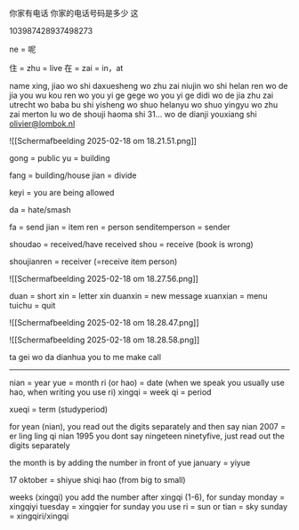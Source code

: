 你家有电话
你家的电话号码是多少
这

103987428937498273

ne = 呢


住 = zhu = live
在 = zai = in，at


name xing, jiao
wo shi daxuesheng
wo zhu zai niujin
wo shi helan ren
wo de jia you wu kou ren
wo you yi ge gege
wo you yi ge didi
wo de jia zhu zai utrecht
wo baba bu shi yisheng
wo shuo helanyu
wo shuo yingyu
wo zhu zai merton lu
wo de shouji haoma shi 31...
wo de dianji youxiang shi olivier@lombok.nl

![[Scherm­afbeelding 2025-02-18 om 18.21.51.png]]

gong = public
yu = building

fang = building/house
jian = divide

keyi = you are being allowed

da = hate/smash

fa = send
jian = item
ren = person
senditemperson = sender

shoudao = received/have received
shou = receive (book is wrong)

shoujianren = receiver (=receive item person)

![[Scherm­afbeelding 2025-02-18 om 18.27.56.png]]

duan = short
xin = letter
xin duanxin = new message
xuanxian = menu
tuichu = quit

![[Scherm­afbeelding 2025-02-18 om 18.28.47.png]]


![[Scherm­afbeelding 2025-02-18 om 18.28.58.png]]


ta gei wo da dianhua
you to me make call

---

nian = year
yue = month
ri (or hao) = date (when we speak you usually use hao, when writing you use ri)
xingqi = week
qi = period

xueqi = term (studyperiod)

for yean (nian), you read out the digits separately and then say nian
2007 = er ling ling qi nian
1995 you dont say ningeteen ninetyfive, just read out the digits separately

the month is by adding the number in front of yue
january = yiyue

17 oktober = shiyue shiqi hao (from big to small)

weeks (xingqi) you add the number after xingqi (1-6), for sunday 
monday = xingqiyi
tuesday = xingqier
for sunday you use ri = sun or tian = sky
sunday = xingqiri/xingqi